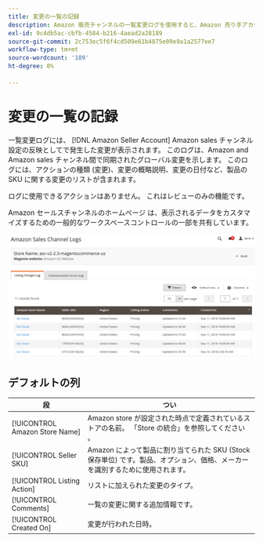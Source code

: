```yaml
---
title: 変更の一覧の記録
description: Amazon 販売チャンネルの一覧変更ログを使用すると、Amazon 売り手アカウントの影響を受ける変更を監視することができます。
exl-id: 9c4db5ac-cbfb-4584-b216-4aead2a28189
source-git-commit: 2c753ec5f6f4cd509e61b4875e09e9a1a2577ee7
workflow-type: tm+mt
source-wordcount: '189'
ht-degree: 0%

---
```


# 変更の一覧の記録

一覧変更ログには、 [!DNL Amazon Seller Account] Amazon sales チャンネル設定の反映としてで発生した変更が表示されます。 このログは、Amazon and Amazon sales チャンネル間で同期されたグローバル変更を示します。 このログには、アクションの種類 (変更)、変更の概略説明、変更の日付など、製品の SKU に関する変更のリストが含まれます。

ログに使用できるアクションはありません。 これはレビューのみの機能です。

Amazon セールスチャンネルのホームページ [ ](./workspace-controls.md) は、表示されるデータをカスタマイズするための一般的なワークスペースコントロールの一部を共有しています。

![変更の一覧の記録](assets/amazon-listing-changes-log.png)

## デフォルトの列

| 段 | つい |
|--- |--- |
| [!UICONTROL Amazon Store Name] | Amazon store が設定された時点で定義されているストアの名前。 「Store の統合」を参照してください [ ](./store-integration.md) 。 |
| [!UICONTROL Seller SKU] | Amazon によって製品に割り当てられた SKU (Stock 保存単位) です。製品、オプション、価格、メーカーを識別するために使用されます。 |
| [!UICONTROL Listing Action] | リストに加えられた変更のタイプ。 |
| [!UICONTROL Comments] | 一覧の変更に関する追加情報です。 |
| [!UICONTROL Created On] | 変更が行われた日時。 |
